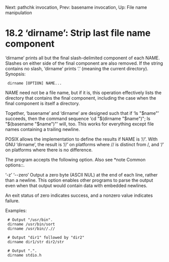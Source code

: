 Next: pathchk invocation,  Prev: basename invocation,  Up: File name manipulation

18.2 ‘dirname’: Strip last file name component
==============================================

‘dirname’ prints all but the final slash-delimited component of each
NAME.  Slashes on either side of the final component are also removed.
If the string contains no slash, ‘dirname’ prints ‘.’ (meaning the
current directory).  Synopsis:

     dirname [OPTION] NAME...

   NAME need not be a file name, but if it is, this operation
effectively lists the directory that contains the final component,
including the case when the final component is itself a directory.

   Together, ‘basename’ and ‘dirname’ are designed such that if ‘ls
"$name"’ succeeds, then the command sequence ‘cd "$(dirname "$name")";
ls "$(basename "$name")"’ will, too.  This works for everything except
file names containing a trailing newline.

   POSIX allows the implementation to define the results if NAME is
‘//’.  With GNU ‘dirname’, the result is ‘//’ on platforms where // is
distinct from /, and ‘/’ on platforms where there is no difference.

   The program accepts the following option.  Also see *note Common
options::.

‘-z’
‘--zero’
     Output a zero byte (ASCII NUL) at the end of each line, rather than
     a newline.  This option enables other programs to parse the output
     even when that output would contain data with embedded newlines.

   An exit status of zero indicates success, and a nonzero value
indicates failure.

   Examples:

     # Output "/usr/bin".
     dirname /usr/bin/sort
     dirname /usr/bin//.//

     # Output "dir1" followed by "dir2"
     dirname dir1/str dir2/str

     # Output ".".
     dirname stdio.h

